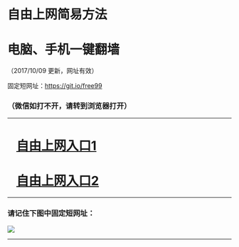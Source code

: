 ﻿# 自由上网简易方法

# 电脑、手机一键翻墙

（2017/10/09 更新，网址有效）

固定短网址：https://git.io/free99

### （微信如打不开，请转到浏览器打开）


***





# &nbsp;&nbsp; <a href="http://ft779426254.fwq-tz-1001.info/fwqtz01.html?t=10090018300 " target="_blank">自由上网入口1</a>
# &nbsp;&nbsp; <a href="http://ft1911226581.fwq-tz-1002.info/fwqtz02.html?t=100900124988 " target="_blank">自由上网入口2</a>
***

### 请记住下图中固定短网址：

<img src="https://s3-us-west-2.amazonaws.com/fwq-1001/yjfq-20170905okok.png" /> 


***

